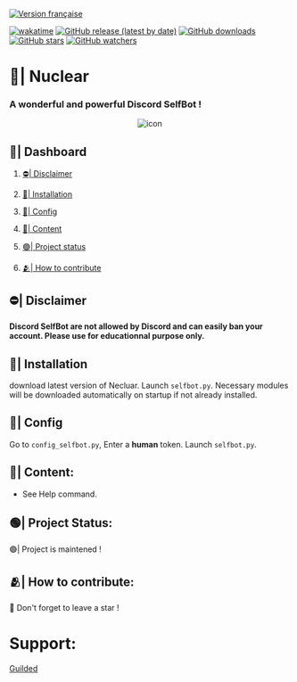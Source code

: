 
[![Version française](https://img.shields.io/badge/Lire%20en-Fran%C3%A7ais-blue?style=for-the-badge&logo=appveyor)](https://github.com/Sitois/Nuclear/blob/main/README-fr.md)

[![wakatime](https://wakatime.com/badge/user/018af69f-9d50-4699-932d-026a9efb0401.svg)](https://wakatime.com/@018af69f-9d50-4699-932d-026a9efb0401)
[![GitHub release (latest by date)](https://img.shields.io/github/v/release/Sitois/Nuclear.svg)](https://github.com/Sitois/Nuclear/releases)
[![GitHub downloads](https://img.shields.io/github/downloads/Sitois/Nuclear/total.svg)](https://github.com/Sitois/Nuclear/releases)
[![GitHub stars](https://img.shields.io/github/stars/Sitois/Nuclear.svg)](https://github.com/Sitois/Nuclear/stargazers)
[![GitHub watchers](https://img.shields.io/github/watchers/Sitois/Nuclear.svg)](https://github.com/Sitois/Nuclear/watchers)
# 🌌| Nuclear
### A wonderful and powerful Discord SelfBot !
<div align="center">
  <img src="https://media.discordapp.net/attachments/1135264530188992562/1198281648437993553/CIjvBOJ.png?ex=65be55bf&is=65abe0bf&hm=40a3c63ca07dfac28726eadae220a07412551a69deea021b73c24ae00933782e&=&format=webp&quality=lossless" alt="icon" width="" height="">
</div>

## 📒| Dashboard

1. [⛔| Disclaimer](#⛔-disclaimer)

2. [💾| Installation](#💾-installation)

3. [🔧| Config](#🔧-config)

4. [🌟| Content](#🌟-content)

5. [🟢| Project status](#🟢-project-status)

6. [🫂| How to contribute](#🫂-how-to-contribute)

## ⛔| Disclaimer
**Discord SelfBot are not allowed by Discord and can easily ban your account. Please use for educationnal purpose only.**


## 💾| Installation
download latest version of Necluar.
Launch ```selfbot.py```. Necessary modules will be downloaded automatically on startup if not already installed.

## 🔧| Config
Go to ```config_selfbot.py```, Enter a __human__ token. Launch ```selfbot.py```.

## 🌟| Content:
* See Help command.

## 🟢| Project Status:
🟢| Project is maintened !


## 🫂| How to contribute:
🌟 Don't forget to leave a star !

# Support:
[Guilded](https://www.guilded.gg/i/kKlAODLp?cid=a564bba2-9d24-4ae6-9861-d4921b9b72fa&intent=chat)